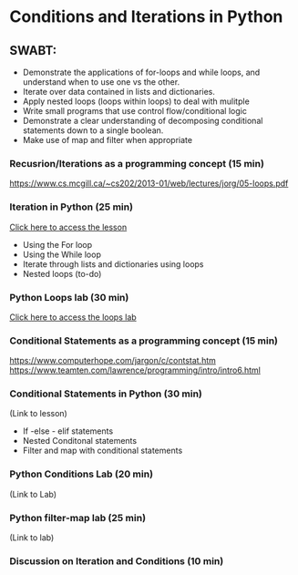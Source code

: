 # Conditions and Iterations in Python

## SWABT:

* Demonstrate the applications of for-loops and while loops, and understand when to use one vs the other. 
* Iterate over data contained in lists and dictionaries. 
* Apply nested loops (loops within loops) to deal with mulitple
* Write small programs that use control flow/conditional logic
* Demonstrate a clear understanding of decomposing conditional statements down to a single boolean. 
* Make use of map and filter when appropriate


### Recusrion/Iterations as a programming concept (15 min)
https://www.cs.mcgill.ca/~cs202/2013-01/web/lectures/jorg/05-loops.pdf

### Iteration in Python (25 min)
[Click here to access the lesson](lessons/loops.ipynb)

* Using the For loop
* Using the While loop
* Iterate through lists and dictionaries using loops
* Nested loops (to-do)

### Python Loops lab (30 min) 
[Click here to access the loops lab](labs/loops_lab.ipynb)

### Conditional Statements as a programming concept (15 min)
https://www.computerhope.com/jargon/c/contstat.htm
https://www.teamten.com/lawrence/programming/intro/intro6.html

### Conditional Statements in Python (30 min)
(Link to lesson)
* If -else - elif statements
* Nested Conditonal statements
* Filter and map with conditional statements

### Python Conditions Lab (20 min)
(Link to Lab)

### Python filter-map lab (25 min)
(Link to lab)

### Discussion on Iteration and Conditions (10 min)





